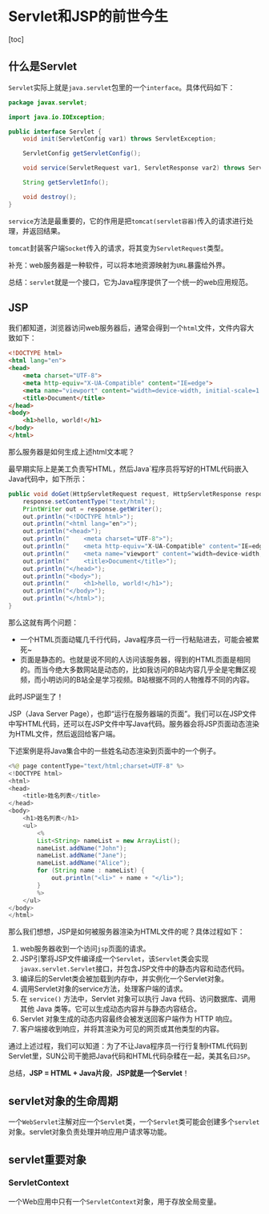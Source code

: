 # Servlet和JSP的前世今生

[toc]



## 什么是Servlet

`Servlet`实际上就是`java.servlet`包里的一个`interface`。具体代码如下：

```java
package javax.servlet;

import java.io.IOException;

public interface Servlet {
    void init(ServletConfig var1) throws ServletException;

    ServletConfig getServletConfig();

    void service(ServletRequest var1, ServletResponse var2) throws ServletException, IOException;

    String getServletInfo();

    void destroy();
}
```

`service`方法是最重要的，它的作用是把`tomcat(servlet容器)`传入的请求进行处理，并返回结果。

`tomcat`封装客户端`Socket`传入的请求，将其变为`ServletRequest`类型。



补充：web服务器是一种软件，可以将本地资源映射为`URL`暴露给外界。



总结：`servlet`就是一个接口，它为Java程序提供了一个统一的web应用规范。





## JSP

我们都知道，浏览器访问web服务器后，通常会得到一个`html`文件，文件内容大致如下：

```html
<!DOCTYPE html>
<html lang="en">
<head>
    <meta charset="UTF-8">
    <meta http-equiv="X-UA-Compatible" content="IE=edge">
    <meta name="viewport" content="width=device-width, initial-scale=1.0">
    <title>Document</title>
</head>
<body>
    <h1>hello, world!</h1>
</body>
</html>
```

那么服务器是如何生成上述html文本呢？

最早期实际上是美工负责写HTML，然后Java`程序员将写好的HTML代码嵌入Java代码中，如下所示：

```java
public void doGet(HttpServletRequest request, HttpServletResponse response) throws ServletException, IOException {
    response.setContentType("text/html");
    PrintWriter out = response.getWriter();
    out.println("<!DOCTYPE html>");
    out.println("<html lang="en">");
    out.println("<head>");
    out.println("    <meta charset="UTF-8">");
    out.println("    <meta http-equiv="X-UA-Compatible" content="IE=edge">");
    out.println("    <meta name="viewport" content="width=device-width, initial-scale=1.0">");
    out.println("    <title>Document</title>");
    out.println("</head>");
    out.println("<body>");
    out.println("    <h1>hello, world!</h1>");
    out.println("</body>");
    out.println("</html>");
}
```

那么这就有两个问题：

- 一个HTML页面动辄几千行代码，Java程序员一行一行粘贴进去，可能会被累死~
- 页面是静态的。也就是说不同的人访问该服务器，得到的HTML页面是相同的。而当今绝大多数网站是动态的，比如我访问的B站内容几乎全是宅舞区视频，而小明访问的B站全是学习视频。B站根据不同的人物推荐不同的内容。



此时JSP诞生了！

JSP（Java Server Page），也即“运行在服务器端的页面”。我们可以在JSP文件中写HTML代码，还可以在JSP文件中写Java代码。服务器会将JSP页面动态渲染为HTML文件，然后返回给客户端。

下述案例是将Java集合中的一些姓名动态渲染到页面中的一个例子。

```java
<%@ page contentType="text/html;charset=UTF-8" %>
<!DOCTYPE html>
<html>
<head>
    <title>姓名列表</title>
</head>
<body>
    <h1>姓名列表</h1>
    <ul>
        <% 
        List<String> nameList = new ArrayList();
        nameList.addName("John");
        nameList.addName("Jane");
        nameList.addName("Alice");
        for (String name : nameList) {
            out.println("<li>" + name + "</li>");
        }
        %>
    </ul>
</body>
</html>
```



那么我们想想，JSP是如何被服务器渲染为HTML文件的呢？具体过程如下：

1. web服务器收到一个访问`jsp`页面的请求。
2. JSP引擎将JSP文件编译成一个`Servlet`，该`Servlet`类会实现`javax.servlet.Servlet`接口，并包含JSP文件中的静态内容和动态代码。
3. 编译后的Servlet类会被加载到内存中，并实例化一个Servlet对象。
4. 调用Servlet对象的service方法，处理客户端的请求。
5. 在 `service()` 方法中，Servlet 对象可以执行 Java 代码、访问数据库、调用其他 Java 类等。它可以生成动态内容并与静态内容结合。
6. Servlet 对象生成的动态内容最终会被发送回客户端作为 HTTP 响应。
7. 客户端接收到响应，并将其渲染为可见的网页或其他类型的内容。



通过上述过程，我们可以知道：为了不让Java程序员一行行复制HTML代码到Servlet里，SUN公司干脆把Java代码和HTML代码杂糅在一起，美其名曰`JSP`。



总结，**JSP = HTML + Java片段**，**JSP就是一个Servlet**！



## servlet对象的生命周期

一个`WebServlet`注解对应一个`Servlet`类，一个`Servlet`类可能会创建多个`servlet`对象。servlet对象负责处理并响应用户请求等功能。



## servlet重要对象

### ServletContext

一个Web应用中只有一个`ServletContext`对象，用于存放全局变量。
